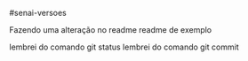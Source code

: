 #senai-versoes


Fazendo uma alteração no readme
readme de exemplo

lembrei do comando git status
lembrei do comando git commit
